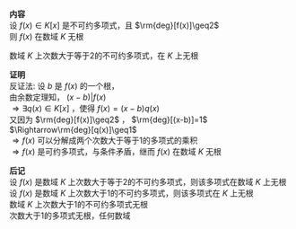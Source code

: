 **内容**  
设 $f(x)\in K[x]$ 是不可约多项式，且 $\rm{deg}[f(x)]\geq2$  
则 $f(x)$ 在数域 $K$ 无根  
  
数域 $K$ 上次数大于等于2的不可约多项式，在 $K$ 上无根  
  
**证明**  
反证法: 设 $b$ 是 $f(x)$ 的一个根，  
由余数定理知， $(x-b)|f(x)$  
 $\Rightarrow\exists q(x)\in K[x]$ ，使得 $f(x)=(x-b)q(x)$  
又因为 $\rm{deg}[f(x)]\geq2$ ， $\rm{deg}[(x-b)]=1$  
 $\Rightarrow\rm{deg}[q(x)]\geq1$  
 $\Rightarrow f(x)$ 可以分解成两个次数大于等于1的多项式的乘积  
 $\Rightarrow f(x)$ 是可约多项式，与条件矛盾，继而 $f(x)$ 在数域 $K$ 无根  
  
**后记**  
设 $f(x)$ 是数域 $K$ 上次数大于等于2的不可约多项式，则该多项式在数域 $K$ 上无根  
设 $f(x)$ 是数域 $K$ 上次数大于1的不可约多项式，则该多项式在 $K$ 上无根  
数域 $K$ 上次数大于1的不可约多项式无根  
次数大于1的多项式无根，任何数域  
